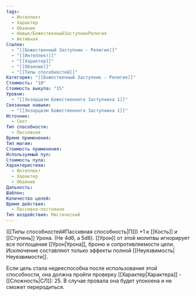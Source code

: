 ```yaml
---
tags:
  - Интеллект
  - Характер
  - Обаяние
  - Навык/БожественныйЗаступникРелигия
  - Активная
Ссылки:
  - "[[Божественный Заступник - Религия]]"
  - "[[Интеллект]]"
  - "[[Характер]]"
  - "[[Обаяние]]"
  - "[[Типы способностей]]"
Категория: "[[Божественный Заступник - Религия]]"
Стоимость: "10"
Стоимость выкупа: "15"
Уровни:
  - "[[Экзорцизм Божественного Заступника 1]]"
Связанные навыки:
  - "[[Экзорцизм Божественного Заступника 1]]"
Источник:
  - Свет
Тип способности:
  - Пассивная
Время применения: 
Тип магии: 
Стоимость применения: 
Используемый пул: 
Стоимость пула: 
Характеристики:
  - Интеллект
  - Характер
  - Обаяние
Дальность: 
Шаблон: 
Количество целей: 
Время действия:
  - Пассивно-постоянно
Тип воздействия: Мистический
---
```

([[Типы способностей#Пассивная способность|П]]) +1 к [[Кость]] и [[Ступень]] Урона. (Не 4d6, а 5d8).
 [[Урон]] от этой молитвы игнорирует все поглощения [[Урон|Урона]], броню и сопротивляемости цели. Исключение составляют только эффекты полной [[Неуязвимость|Неуязвимости]]. 
 
 Если цель стала недееспособна после использования этой способности, она должна пройти проверку [[Характер|Характера]] - [[Сложность|СЛ]]: 25. В случае провала она будет упокоена и не сможет переродиться. 